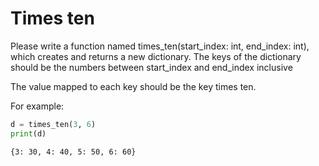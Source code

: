
# Times ten

Please write a function named times_ten(start_index: int, end_index: int), which creates and returns a new dictionary. The keys of the dictionary should be the numbers between start_index and end_index inclusive

The value mapped to each key should be the key times ten.

For example:

```python
d = times_ten(3, 6)
print(d)
```

```markdown
{3: 30, 4: 40, 5: 50, 6: 60}
```
